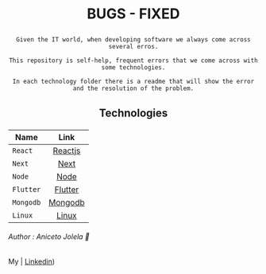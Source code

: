 # <p align='center'> BUGS - FIXED</p>

<div align='center'>

    Given the IT world, when developing software we always come across several erros.

    This repository is self-help, frequent errors that we come across with some technologies.

    In each technology folder there is a readme that will show the error and the resolution of the problem.
</div>

## <p align='center'> Technologies  </p> 

<div align='center'>

| Name            | Link |
|-----------------|:----------:|
| `React`         | [Reactjs](https://reactjs.org/docs/create-a-new-react-app.html) |
| `Next`          | [Next]() |
| `Node`          | [Node](https://nodejs.org/en/) |
| `Flutter`       | [Flutter]() |
| `Mongodb`       | [Mongodb]() |
| `Linux`         | [Linux]() |

</div>

###### Author : Aniceto Jolela 🥰
 My  | [Linkedin](https://www.linkedin.com/in/aniceto-jolela-076547184/))